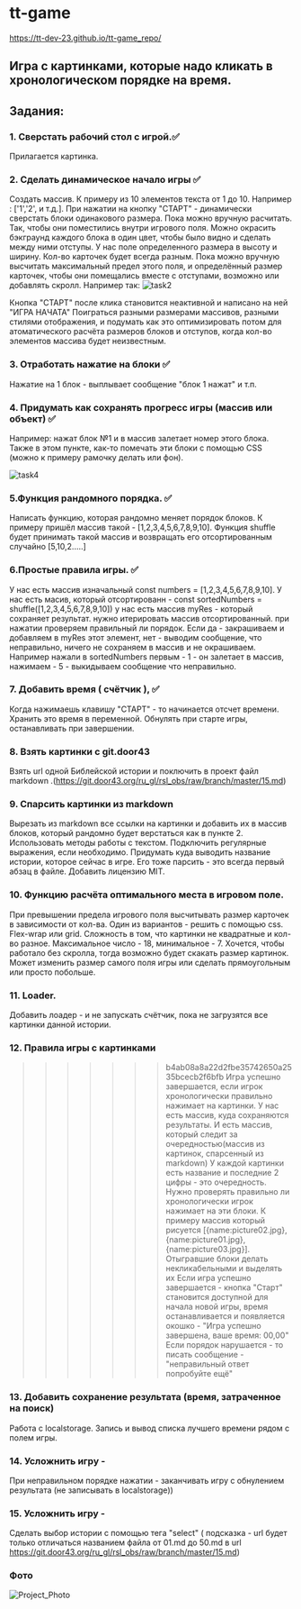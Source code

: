 # tt-game
https://tt-dev-23.github.io/tt-game_repo/

## Игра с картинками, которые надо кликать в хронологическом порядке на время.

## Задания:
### 1. Сверстать рабочий стол с игрой.✅
Прилагается картинка.
### 2. Сделать динамическое начало игры ✅
Создать массив. К примеру из 10 элементов текста от 1 до 10. Например : ['1','2', и т.д.].
При нажатии на кнопку "СТАРТ" - динамически сверстать блоки одинакового размера. Пока можно вручную расчитать.
Так, чтобы они поместились внутри игрового поля. Можно окрасить бэкграунд каждого блока в один цвет, чтобы было видно и сделать между ними отступы.
У нас поле определенного размера в высоту и ширину. Кол-во карточек будет всегда разным. Пока можно вручную высчитать максимальный предел этого поля, и определённый размер карточек, чтобы они помещались вместе с отступами, возможно  или добавлять скролл.
Например так:
![task2](https://user-images.githubusercontent.com/74174349/231150573-e466a9c8-50c4-47f8-8e7f-66f4e1d905b8.png)

Кнопка "СТАРТ" после клика становится неактивной и написано на ней "ИГРА НАЧАТА"
Поиграться разными размерами массивов, разными стилями отображения, и подумать как это оптимизировать потом для атоматического расчёта размеров блоков и отступов, когда кол-во элементов массива будет неизвестным.
### 3. Отработать нажатие на блоки ✅
Нажатие на 1 блок - выплывает сообщение "блок 1 нажат" и т.п.
### 4. Придумать как сохранять прогресс игры (массив или объект) ✅
Например: нажат блок №1  и в массив залетает номер этого блока. Также в этом пункте, как-то помечать эти блоки с помощью CSS (можно к примеру рамочку делать или фон).

![task4](https://user-images.githubusercontent.com/74174349/231150742-92272c83-ed50-4fea-b1cf-3402faa1e81c.png)
### 5.Функция рандомного порядка. ✅
Написать функцию, которая рандомно меняет порядок блоков.
К примеру пришёл массив такой - [1,2,3,4,5,6,7,8,9,10].
Функция shuffle будет принимать такой массив  и возвращать его отсортированным случайно [5,10,2.....]
### 6.Простые правила игры. ✅
У нас есть массив изначальный  const numbers = [1,2,3,4,5,6,7,8,9,10].
У нас есть масив, который отсортированн - const sortedNumbers =  shuffle([1,2,3,4,5,6,7,8,9,10])
у нас есть массив myRes - который сохраняет результат.
нужно итерировать массив отсортированный.
при нажатии проверяем правильный ли порядок.
Если да - закрашиваем и добавляем в myRes этот элемент, нет - выводим сообщение, что неправильно, ничего не сохраняем в массив и не окрашиваем.
Например нажали в sortedNumbers первым - 1 - он залетает в массив, нажимаем - 5 - выкидываем сообщение что неправильно.
### 7. Добавить время ( счётчик ), ✅
Когда нажимаешь клавишу "СТАРТ"  - то начинается отсчет времени. Хранить это время в переменной. Обнулять при старте игры, останавливать при завершении.
### 8. Взять картинки с git.door43
Взять url одной  Библейской истории и поключить в проект файл markdown .(https://git.door43.org/ru_gl/rsl_obs/raw/branch/master/15.md)
### 9. Спарсить картинки из markdown
Вырезать из markdown все ссылки на картинки и добавить их в массив блоков, который рандомно будет верстаться как в пункте 2. Использовать методы работы с текстом. Подключить регулярные выражения, если необходимо. Придумать куда выводить название истории, которое сейчас в игре. Его тоже парсить - это всегда первый абзац в файле. Добавить лицензию MIT.
### 10. Функцию расчёта оптимального места в игровом поле.
При превышении предела игрового поля высчитывать размер карточек в зависимости от кол-ва.
Один из вариантов - решить с помощью css. Flex-wrap или grid. Сложность в том, что картинки не квадратные и кол-во разное. Максимальное число - 18, минимальное - 7. Хочется, чтобы работало без скролла, тогда возможно будет скакать размер картинок. Может изменить размер самого поля игры или сделать прямоугольным или просто побольше.
### 11. Loader.
Добавить лоадер - и не запускать счётчик, пока не загрузятся все картинки данной истории.
### 12. Правила игры с картинками
>>>>>>> b4ab08a8a22d2fbe35742650a2535bcecb2f6bfb
Игра успешно завершается, если игрок хронологически правильно нажимает на картинки.
У нас есть массив, куда сохраняются результаты. И есть массив, который следит за очередностью(массив из картинок, спарсенный из markdown)
У каждой картинки есть название и последние 2 цифры - это очередность. Нужно проверять правильно ли хронологически игрок нажимает на эти блоки. К примеру массив который рисуется [{name:picture02.jpg},{name:picture01.jpg},{name:picture03.jpg}]. Отыгравшие блоки делать некликабельными и выделять их
Если игра успешно завершается - кнопка "Старт" становится доступной для начала новой игры, время останавливается и появляется окошко - "Игра успешно завершена, ваше время: 00,00"
Если порядок нарушается - то писать сообщение - "неправильный ответ попробуйте ещё"
### 13. Добавить сохранение результата (время, затраченное на поиск)
Работа с localstorage. Запись и вывод списка лучшего времени рядом с полем игры.
### 14. Усложнить игру -
При неправильном порядке нажатии - заканчивать игру с обнулением результата (не записывать в localstorage))
### 15. Усложнить игру -
Cделать выбор истории с помощью тега "select" ( подсказка - url будет только отличаться названием файла от 01.md до 50.md в url https://git.door43.org/ru_gl/rsl_obs/raw/branch/master/15.md)

### Фото
![Project_Photo](https://github.com/V0l9emar/tt-game/blob/main/img/game.png)
